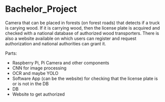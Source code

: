 # Bachelor_Project

Camera that can be placed in forests (on forest roads) that detects if a truck is carying wood. If it is carrying wood, then the license plate is acquired and checked with a national database of authorized wood transporters.
There is also a website available on which users can register and request authorization and national authorities can grant it.

Parts:
-	Raspberry Pi, Pi Camera and other components
-	CNN for image processing
-	OCR and maybe YOLO
-	Software App (can be the website) for checking that the license plate is or is not in the DB
-	DB
-	Website to get authorized
